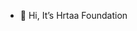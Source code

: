 - 👋 Hi, It’s Hrtaa Foundation


<!---
HrtaaFoundation2023/HrtaaFoundation2023 is a ✨ special ✨ repository because its `README.md` (this file) appears on your GitHub profile.
You can click the Preview link to take a look at your changes.
--->

